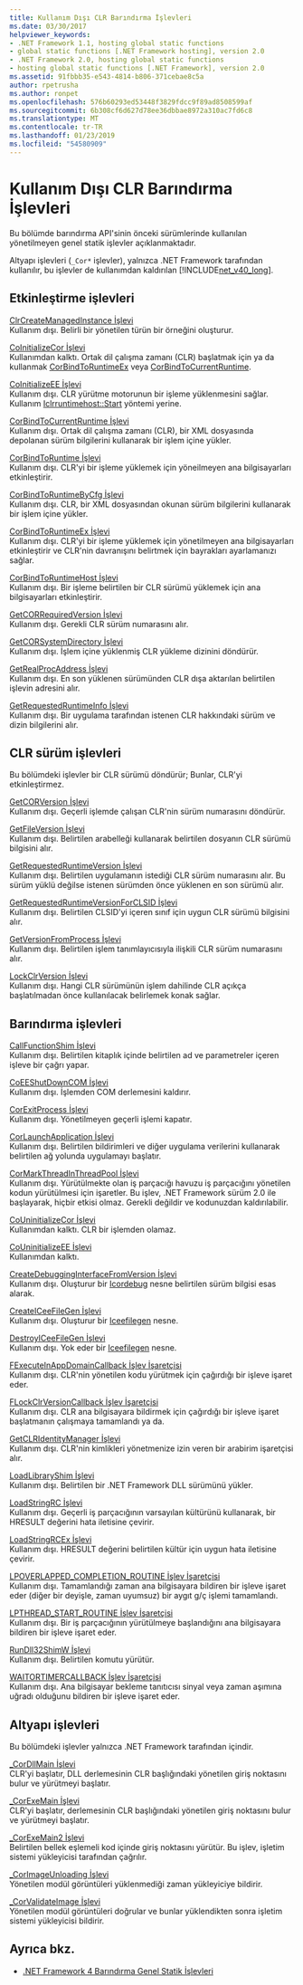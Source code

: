 ```yaml
---
title: Kullanım Dışı CLR Barındırma İşlevleri
ms.date: 03/30/2017
helpviewer_keywords:
- .NET Framework 1.1, hosting global static functions
- global static functions [.NET Framework hosting], version 2.0
- .NET Framework 2.0, hosting global static functions
- hosting global static functions [.NET Framework], version 2.0
ms.assetid: 91fbbb35-e543-4814-b806-371cebae8c5a
author: rpetrusha
ms.author: ronpet
ms.openlocfilehash: 576b60293ed53448f3829fdcc9f89ad8508599af
ms.sourcegitcommit: 6b308cf6d627d78ee36dbbae8972a310ac7fd6c8
ms.translationtype: MT
ms.contentlocale: tr-TR
ms.lasthandoff: 01/23/2019
ms.locfileid: "54580909"
---
```

# <a name="deprecated-clr-hosting-functions"></a>Kullanım Dışı CLR Barındırma İşlevleri
Bu bölümde barındırma API'sinin önceki sürümlerinde kullanılan yönetilmeyen genel statik işlevler açıklanmaktadır.  
  
 Altyapı işlevleri (`_Cor*` işlevler), yalnızca .NET Framework tarafından kullanılır, bu işlevler de kullanımdan kaldırılan [!INCLUDE[net_v40_long](../../../../includes/net-v40-long-md.md)].  
  
## <a name="activation-functions"></a>Etkinleştirme işlevleri  
 [ClrCreateManagedInstance İşlevi](../../../../docs/framework/unmanaged-api/hosting/clrcreatemanagedinstance-function.md)  
 Kullanım dışı. Belirli bir yönetilen türün bir örneğini oluşturur.  
  
 [CoInitializeCor İşlevi](../../../../docs/framework/unmanaged-api/hosting/coinitializecor-function.md)  
 Kullanımdan kalktı. Ortak dil çalışma zamanı (CLR) başlatmak için ya da kullanmak [CorBindToRuntimeEx](../../../../docs/framework/unmanaged-api/hosting/corbindtoruntimeex-function.md) veya [CorBindToCurrentRuntime](../../../../docs/framework/unmanaged-api/hosting/corbindtocurrentruntime-function.md).  
  
 [CoInitializeEE İşlevi](../../../../docs/framework/unmanaged-api/hosting/coinitializeee-function.md)  
 Kullanım dışı. CLR yürütme motorunun bir işleme yüklenmesini sağlar. Kullanım [Iclrruntimehost::Start](../../../../docs/framework/unmanaged-api/hosting/iclrruntimehost-start-method.md) yöntemi yerine.  
  
 [CorBindToCurrentRuntime İşlevi](../../../../docs/framework/unmanaged-api/hosting/corbindtocurrentruntime-function.md)  
 Kullanım dışı. Ortak dil çalışma zamanı (CLR), bir XML dosyasında depolanan sürüm bilgilerini kullanarak bir işlem içine yükler.  
  
 [CorBindToRuntime İşlevi](../../../../docs/framework/unmanaged-api/hosting/corbindtoruntime-function.md)  
 Kullanım dışı. CLR'yi bir işleme yüklemek için yöneilmeyen ana bilgisayarları etkinleştirir.  
  
 [CorBindToRuntimeByCfg İşlevi](../../../../docs/framework/unmanaged-api/hosting/corbindtoruntimebycfg-function.md)  
 Kullanım dışı. CLR, bir XML dosyasından okunan sürüm bilgilerini kullanarak bir işlem içine yükler.  
  
 [CorBindToRuntimeEx İşlevi](../../../../docs/framework/unmanaged-api/hosting/corbindtoruntimeex-function.md)  
 Kullanım dışı. CLR'yi bir işleme yüklemek için yönetilmeyen ana bilgisayarları etkinleştirir ve CLR'nin davranışını belirtmek için bayrakları ayarlamanızı sağlar.  
  
 [CorBindToRuntimeHost İşlevi](../../../../docs/framework/unmanaged-api/hosting/corbindtoruntimehost-function.md)  
 Kullanım dışı. Bir işleme belirtilen bir CLR sürümü yüklemek için ana bilgisayarları etkinleştirir.  
  
 [GetCORRequiredVersion İşlevi](../../../../docs/framework/unmanaged-api/hosting/getcorrequiredversion-function.md)  
 Kullanım dışı. Gerekli CLR sürüm numarasını alır.  
  
 [GetCORSystemDirectory İşlevi](../../../../docs/framework/unmanaged-api/hosting/getcorsystemdirectory-function.md)  
 Kullanım dışı. İşlem içine yüklenmiş CLR yükleme dizinini döndürür.  
  
 [GetRealProcAddress İşlevi](../../../../docs/framework/unmanaged-api/hosting/getrealprocaddress-function.md)  
 Kullanım dışı. En son yüklenen sürümünden CLR dışa aktarılan belirtilen işlevin adresini alır.  
  
 [GetRequestedRuntimeInfo İşlevi](../../../../docs/framework/unmanaged-api/hosting/getrequestedruntimeinfo-function.md)  
 Kullanım dışı. Bir uygulama tarafından istenen CLR hakkındaki sürüm ve dizin bilgilerini alır.  
  
## <a name="clr-version-functions"></a>CLR sürüm işlevleri  
 Bu bölümdeki işlevler bir CLR sürümü döndürür; Bunlar, CLR'yi etkinleştirmez.  
  
 [GetCORVersion İşlevi](../../../../docs/framework/unmanaged-api/hosting/getcorversion-function.md)  
 Kullanım dışı. Geçerli işlemde çalışan CLR'nin sürüm numarasını döndürür.  
  
 [GetFileVersion İşlevi](../../../../docs/framework/unmanaged-api/hosting/getfileversion-function.md)  
 Kullanım dışı. Belirtilen arabelleği kullanarak belirtilen dosyanın CLR sürümü bilgisini alır.  
  
 [GetRequestedRuntimeVersion İşlevi](../../../../docs/framework/unmanaged-api/hosting/getrequestedruntimeversion-function.md)  
 Kullanım dışı. Belirtilen uygulamanın istediği CLR sürüm numarasını alır. Bu sürüm yüklü değilse istenen sürümden önce yüklenen en son sürümü alır.  
  
 [GetRequestedRuntimeVersionForCLSID İşlevi](../../../../docs/framework/unmanaged-api/hosting/getrequestedruntimeversionforclsid-function.md)  
 Kullanım dışı. Belirtilen CLSID'yi içeren sınıf için uygun CLR sürümü bilgisini alır.  
  
 [GetVersionFromProcess İşlevi](../../../../docs/framework/unmanaged-api/hosting/getversionfromprocess-function.md)  
 Kullanım dışı. Belirtilen işlem tanımlayıcısıyla ilişkili CLR sürüm numarasını alır.  
  
 [LockClrVersion İşlevi](../../../../docs/framework/unmanaged-api/hosting/lockclrversion-function.md)  
 Kullanım dışı. Hangi CLR sürümünün işlem dahilinde CLR açıkça başlatılmadan önce kullanılacak belirlemek konak sağlar.  
  
## <a name="hosting-functions"></a>Barındırma işlevleri  
 [CallFunctionShim İşlevi](../../../../docs/framework/unmanaged-api/hosting/callfunctionshim-function.md)  
 Kullanım dışı. Belirtilen kitaplık içinde belirtilen ad ve parametreler içeren işleve bir çağrı yapar.  
  
 [CoEEShutDownCOM İşlevi](../../../../docs/framework/unmanaged-api/hosting/coeeshutdowncom-function.md)  
 Kullanım dışı. İşlemden COM derlemesini kaldırır.  
  
 [CorExitProcess İşlevi](../../../../docs/framework/unmanaged-api/hosting/corexitprocess-function.md)  
 Kullanım dışı. Yönetilmeyen geçerli işlemi kapatır.  
  
 [CorLaunchApplication İşlevi](../../../../docs/framework/unmanaged-api/hosting/corlaunchapplication-function.md)  
 Kullanım dışı. Belirtilen bildirimleri ve diğer uygulama verilerini kullanarak belirtilen ağ yolunda uygulamayı başlatır.  
  
 [CorMarkThreadInThreadPool İşlevi](../../../../docs/framework/unmanaged-api/hosting/cormarkthreadinthreadpool-function.md)  
 Kullanım dışı. Yürütülmekte olan iş parçacığı havuzu iş parçacığını yönetilen kodun yürütülmesi için işaretler. Bu işlev, .NET Framework sürüm 2.0 ile başlayarak, hiçbir etkisi olmaz. Gerekli değildir ve kodunuzdan kaldırılabilir.  
  
 [CoUninitializeCor İşlevi](../../../../docs/framework/unmanaged-api/hosting/couninitializecor-function.md)  
 Kullanımdan kalktı. CLR bir işlemden olamaz.  
  
 [CoUninitializeEE İşlevi](../../../../docs/framework/unmanaged-api/hosting/couninitializeee-function.md)  
 Kullanımdan kalktı.  
  
 [CreateDebuggingInterfaceFromVersion İşlevi](../../../../docs/framework/unmanaged-api/hosting/createdebugginginterfacefromversion-function.md)  
 Kullanım dışı. Oluşturur bir [Icordebug](../../../../docs/framework/unmanaged-api/debugging/icordebug-interface.md) nesne belirtilen sürüm bilgisi esas alarak.  
  
 [CreateICeeFileGen İşlevi](../../../../docs/framework/unmanaged-api/hosting/createiceefilegen-function.md)  
 Kullanım dışı. Oluşturur bir [Iceefilegen](../../../../docs/framework/unmanaged-api/hosting/iceefilegen-class.md) nesne.  
  
 [DestroyICeeFileGen İşlevi](../../../../docs/framework/unmanaged-api/hosting/destroyiceefilegen-function.md)  
 Kullanım dışı. Yok eder bir [Iceefilegen](../../../../docs/framework/unmanaged-api/hosting/iceefilegen-class.md) nesne.  
  
 [FExecuteInAppDomainCallback İşlev İşaretçisi](../../../../docs/framework/unmanaged-api/hosting/fexecuteinappdomaincallback-function-pointer.md)  
 Kullanım dışı. CLR'nin yönetilen kodu yürütmek için çağırdığı bir işleve işaret eder.  
  
 [FLockClrVersionCallback İşlev İşaretçisi](../../../../docs/framework/unmanaged-api/hosting/flockclrversioncallback-function-pointer.md)  
 Kullanım dışı. CLR ana bilgisayara bildirmek için çağırdığı bir işleve işaret başlatmanın çalışmaya tamamlandı ya da.  
  
 [GetCLRIdentityManager İşlevi](../../../../docs/framework/unmanaged-api/hosting/getclridentitymanager-function.md)  
 Kullanım dışı. CLR'nin kimlikleri yönetmenize izin veren bir arabirim işaretçisi alır.  
  
 [LoadLibraryShim İşlevi](../../../../docs/framework/unmanaged-api/hosting/loadlibraryshim-function.md)  
 Kullanım dışı. Belirtilen bir .NET Framework DLL sürümünü yükler.  
  
 [LoadStringRC İşlevi](../../../../docs/framework/unmanaged-api/hosting/loadstringrc-function.md)  
 Kullanım dışı. Geçerli iş parçacığının varsayılan kültürünü kullanarak, bir HRESULT değerini hata iletisine çevirir.  
  
 [LoadStringRCEx İşlevi](../../../../docs/framework/unmanaged-api/hosting/loadstringrcex-function.md)  
 Kullanım dışı. HRESULT değerini belirtilen kültür için uygun hata iletisine çevirir.  
  
 [LPOVERLAPPED_COMPLETION_ROUTINE İşlev İşaretçisi](../../../../docs/framework/unmanaged-api/hosting/lpoverlapped-completion-routine-function-pointer.md)  
 Kullanım dışı. Tamamlandığı zaman ana bilgisayara bildiren bir işleve işaret eder (diğer bir deyişle, zaman uyumsuz) bir aygıt g/ç işlemi tamamlandı.  
  
 [LPTHREAD_START_ROUTINE İşlev İşaretçisi](../../../../docs/framework/unmanaged-api/hosting/lpthread-start-routine-function-pointer.md)  
 Kullanım dışı. Bir iş parçacığının yürütülmeye başlandığını ana bilgisayara bildiren bir işleve işaret eder.  
  
 [RunDll32ShimW İşlevi](../../../../docs/framework/unmanaged-api/hosting/rundll32shimw-function.md)  
 Kullanım dışı. Belirtilen komutu yürütür.  
  
 [WAITORTIMERCALLBACK İşlev İşaretçisi](../../../../docs/framework/unmanaged-api/hosting/waitortimercallback-function-pointer.md)  
 Kullanım dışı. Ana bilgisayar bekleme tanıtıcısı sinyal veya zaman aşımına uğradı olduğunu bildiren bir işleve işaret eder.  
  
## <a name="infrastructure-functions"></a>Altyapı işlevleri  
 Bu bölümdeki işlevler yalnızca .NET Framework tarafından içindir.  
  
 [_CorDllMain İşlevi](../../../../docs/framework/unmanaged-api/hosting/cordllmain-function.md)  
 CLR'yi başlatır, DLL derlemesinin CLR başlığındaki yönetilen giriş noktasını bulur ve yürütmeyi başlatır.  
  
 [_CorExeMain İşlevi](../../../../docs/framework/unmanaged-api/hosting/corexemain-function.md)  
 CLR'yi başlatır, derlemesinin CLR başlığındaki yönetilen giriş noktasını bulur ve yürütmeyi başlatır.  
  
 [_CorExeMain2 İşlevi](../../../../docs/framework/unmanaged-api/hosting/corexemain2-function.md)  
 Belirtilen bellek eşlemeli kod içinde giriş noktasını yürütür. Bu işlev, işletim sistemi yükleyicisi tarafından çağrılır.  
  
 [_CorImageUnloading İşlevi](../../../../docs/framework/unmanaged-api/hosting/corimageunloading-function.md)  
 Yönetilen modül görüntüleri yüklenmediği zaman yükleyiciye bildirir.  
  
 [_CorValidateImage İşlevi](../../../../docs/framework/unmanaged-api/hosting/corvalidateimage-function.md)  
 Yönetilen modül görüntüleri doğrular ve bunlar yüklendikten sonra işletim sistemi yükleyicisi bildirir.  
  
## <a name="see-also"></a>Ayrıca bkz.
- [.NET Framework 4 Barındırma Genel Statik İşlevleri](../../../../docs/framework/unmanaged-api/hosting/net-framework-4-hosting-global-static-functions.md)
